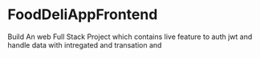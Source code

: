 # FoodDeliAppFrontend
Build An web Full Stack Project which contains live feature to auth jwt and handle data with intregated and transation and 
